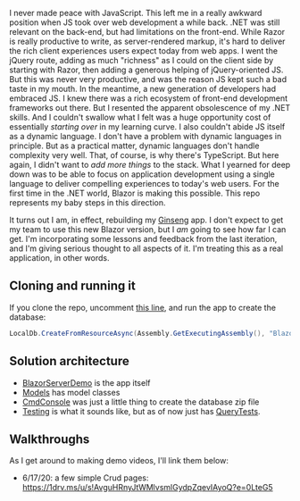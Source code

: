 I never made peace with JavaScript. This left me in a really awkward position when JS took over web development a while back. .NET was still relevant on the back-end, but had limitations on the front-end. While Razor is really productive to write, as server-rendered markup, it's hard to deliver the rich client experiences users expect today from web apps. I went the jQuery route, adding as much "richness" as I could on the client side by starting with Razor, then adding a generous helping of jQuery-oriented JS. But this was never very productive, and was the reason JS kept such a bad taste in my mouth. In the meantime, a new generation of developers had embraced JS. I knew there was a rich ecosystem of front-end development frameworks out there. But I resented the apparent obsolescence of my .NET skills. And I couldn't swallow what I felt was a huge opportunity cost of essentially *starting over* in my learning curve. I also couldn't abide JS itself as a dynamic language. I don't have a problem with dynamic languages in principle. But as a practical matter, dynamic languages don't handle complexity very well. That, of course, is why there's TypeScript. But here again, I didn't want to *add more things* to the stack. What I yearned for deep down was to be able to focus on application development using a single language to deliver compelling experiences to today's web users. For the first time in the .NET world, Blazor is making this possible. This repo represents my baby steps in this direction.

It turns out I am, in effect, rebuilding my [Ginseng](https://github.com/adamfoneil/Ginseng8) app. I don't expect to get my team to use this new Blazor version, but I *am* going to see how far I can get. I'm incorporating some lessons and feedback from the last iteration, and I'm giving serious thought to all aspects of it. I'm treating this as a real application, in other words.

## Cloning and running it
If you clone the repo, uncomment [this line](https://github.com/adamfoneil/BlazorServerDemo/blob/master/BlazorServerDemo/Startup.cs#L38), and run the app to create the database:

```csharp
LocalDb.CreateFromResourceAsync(Assembly.GetExecutingAssembly(), "BlazorServerDemo.Resources.BlazorServerDemo.zip", "BlazorServerDemo").Wait();
```

## Solution architecture
- [BlazorServerDemo](https://github.com/adamfoneil/BlazorServerDemo/tree/master/BlazorServerDemo) is the app itself
- [Models](https://github.com/adamfoneil/BlazorServerDemo/tree/master/Models) has model classes
- [CmdConsole](https://github.com/adamfoneil/BlazorServerDemo/tree/master/CmdConsole) was just a little thing to create the database zip file
- [Testing](https://github.com/adamfoneil/BlazorServerDemo/tree/master/Testing) is what it sounds like, but as of now just has [QueryTests](https://github.com/adamfoneil/BlazorServerDemo/blob/master/Testing/QueryTests.cs).

## Walkthroughs
As I get around to making demo videos, I'll link them below:
- 6/17/20: a few simple Crud pages: https://1drv.ms/u/s!AvguHRnyJtWMlvsmlGydpZqevIAyoQ?e=0LteG5
